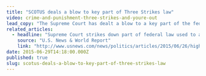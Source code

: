 ```yaml
---
title: "SCOTUS deals a blow to key part of Three Strikes law"
video: crime-and-punishment-three-strikes-and-youre-out
lead_copy: "The Supreme Court has dealt a blow to a key part of the federal *Three Strikes* law. This is the fascinating story behind the creation of the law."
related_articles:
  - headline: "Supreme Court strikes down part of federal law used to add prison time for repeat offenders"
    source: "U.S. News & World Report"
    link: "http://www.usnews.com/news/politics/articles/2015/06/26/high-court-strikes-down-vague-part-of-career-criminal-law"
date: 2015-06-29T14:18:00.000Z
published: true
slug: scotus-deals-a-blow-to-key-part-of-three-strikes-law
---
```



